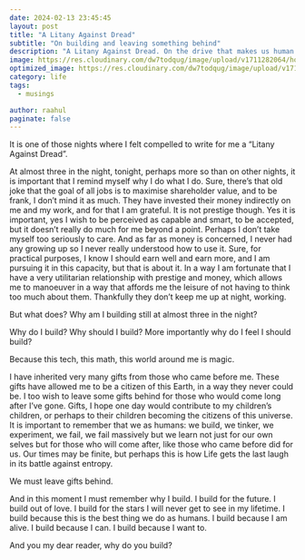```yaml
---
date: 2024-02-13 23:45:45
layout: post
title: "A Litany Against Dread"
subtitle: "On building and leaving something behind"
description: "A Litany Against Dread. On the drive that makes us human. On purpose, on being alive."
image: https://res.cloudinary.com/dw7todqug/image/upload/v1711282064/honyvklz3n1zakcg5bqj.jpg
optimized_image: https://res.cloudinary.com/dw7todqug/image/upload/v1711282064/honyvklz3n1zakcg5bqj.jpg
category: life
tags:
  - musings

author: raahul
paginate: false
---
```



It is one of those nights where I felt compelled to write for me a “Litany Against Dread”.

At almost three in the night, tonight, perhaps more so than on other nights, it is important that I remind myself why I do what I do.
Sure, there’s that old joke that the goal of all jobs is to maximise shareholder value, and to be frank, I don’t mind it as much. They have invested their money indirectly on me and my work, and for that I am grateful.
It is not prestige though. Yes it is important, yes I wish to be perceived as capable and smart, to be accepted, but it doesn’t really do much for me beyond a point. Perhaps I don’t take myself too seriously to care.
And as far as money is concerned, I never had any growing up so I never really understood how to use it. Sure, for practical purposes, I know I should earn well and earn more, and I am pursuing it in this capacity, but that is about it.
In a way I am fortunate that I have a very utilitarian relationship with prestige and money, which allows me to manoeuver in a way that affords me the leisure of not having to think too much about them. Thankfully they don’t keep me up at night, working.

But what does? Why am I building still at almost three in the night?

Why do I build? Why should I build? More importantly why do I feel I should build?

Because this tech, this math, this world around me is magic.

I have inherited very many gifts from those who came before me.
These gifts have allowed me to be a citizen of this Earth, in a way they never could be.
I too wish to leave some gifts behind for those who would come long after I’ve gone.
Gifts, I hope one day would contribute to my children’s children, or perhaps to their children becoming the citizens of this universe.
It is important to remember that we as humans: we build, we tinker, we experiment, we fail, we fail massively but we learn not just for our own selves but for those who will come after, like those who came before did for us.
Our times may be finite, but perhaps this is how Life gets the last laugh in its battle against entropy. 

We must leave gifts behind.

And in this moment I must remember why I build.
I build for the future.
I build out of love.
I build for the stars I will never get to see in my lifetime.
I build because this is the best thing we do as humans.
I build because I am alive.
I build because I can.
I build because I want to.

And you my dear reader, why do you build?